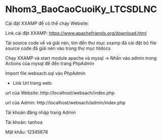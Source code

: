 # Nhom3_BaoCaoCuoiKy_LTCSDLNC
Cài đặt XXAMP để có thể chạy Website:

Link cài đặt XXAMP: https://www.apachefriends.org/download.html

Tải source code về và giải nén, tìm đến thư mục xxamp đã cài đặt bỏ file source code đã giải nén vào trong thư mục htdocs

Chạy XXAMP và start module apache và mysql -> Nhấn vào admin trong Actions của mysql để đến trang PhpAdmin

Import file websach.sql vào PhpAdmin

* Link Url trang web:

url của Website: http://localhost/websach/index.php

url của Admin: http://localhost/websach/admin/index.php

Tài khoản đăng nhập trang Admin

Tài khoản: tanhoa

Mật khẩu: 12345678
